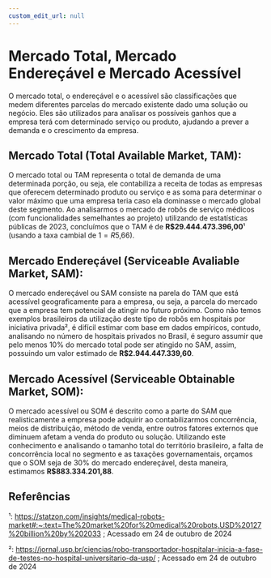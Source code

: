 ```yaml
---
custom_edit_url: null
---
```


# Mercado Total, Mercado Endereçável e Mercado Acessível

O mercado total, o endereçável e o acessível são classificações que medem diferentes parcelas do mercado existente dado uma solução ou negócio. Eles são utilizados para analisar os possíveis ganhos que a empresa terá com determinado serviço ou produto, ajudando a prever a demanda e o crescimento da empresa.

## Mercado Total (Total Available Market, TAM):

O mercado total ou TAM representa o total de demanda de uma determinada porção, ou seja, ele contabiliza a receita de todas as empresas que oferecem determinado produto ou serviço e as soma para determinar o valor máximo que uma empresa teria caso ela dominasse o mercado global deste segmento. Ao analisarmos o mercado de robôs de serviço médicos (com funcionalidades semelhantes ao projeto) utilizando de estatísticas públicas de 2023, concluímos que o TAM é de **R$29.444.473.396,00**¹ (usando a taxa cambial de $1 = R$5,66).

## Mercado Endereçável (Serviceable Avaliable Market, SAM):

O mercado endereçável ou SAM consiste na parela do TAM que está acessível geograficamente para a empresa, ou seja, a parcela do mercado que a empresa tem potencial de atingir no futuro próximo. Como não temos exemplos brasileiros da utilização deste tipo de robôs em hospitais por iniciativa privada², é difícil estimar com base em dados empíricos, contudo, analisando no número de hospitais privados no Brasil, é seguro assumir que pelo menos 10% do mercado total pode ser atingido no SAM, assim, possuindo um valor estimado de **R$2.944.447.339,60**.

## Mercado Acessível (Serviceable Obtainable Market, SOM):

O mercado acessível ou SOM é descrito como a parte do SAM que realisticamente a empresa pode adquirir ao contabilizarmos concorrência, meios de distribuição, método de venda, entre outros fatores externos que diminuem afetam a venda do produto ou solução. Utilizando este conhecimento e analisando o tamanho total do território brasileiro, a falta de concorrência local no segmento e as taxações governamentais, orçamos que o SOM seja de 30% do mercado endereçável, desta maneira, estimamos **R$883.334.201,88**.

## Referências

¹: https://statzon.com/insights/medical-robots-market#:~:text=The%20market%20for%20medical%20robots,USD%20127%20billion%20by%202033 ; Acessado em 24 de outubro de 2024

²: https://jornal.usp.br/ciencias/robo-transportador-hospitalar-inicia-a-fase-de-testes-no-hospital-universitario-da-usp/ ; Acessado em 24 de outubro de 2024
